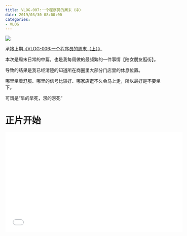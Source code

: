 ```yaml
---
title: VLOG-007:一个程序员的周末（中）
date: 2019/03/30 08:00:00
categories: 
- VLOG
---
```


![](https://ws4.sinaimg.cn/large/006tKfTcly1g1kprtzb43j30zk0k0din.jpg)

承接上期[《VLOG-006:一个程序员的周末（上）》](https://crossoverjie.top/2019/03/21/vlog/Chinese-coder-weekends-01/)

本次是周末日常的中篇，也是我每周做的最频繁的一件事情【陪女朋友逛街】。

<!--more-->

导致的结果是我已经清楚的知道所在商圈里大部分门店里的休息位置。

哪里坐着舒服、哪里的信号比较好、哪家店逛不久会马上走，所以最好是不要坐下。

可谓是“旱的旱死，涝的涝死”

# 正片开始

<iframe src="//player.bilibili.com/player.html?aid=47715858&cid=83580442&page=1" scrolling="no" border="0" frameborder="no" framespacing="0" allowfullscreen="true" width="560" height="315"> </iframe>



